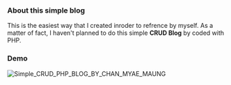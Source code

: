 ### About this simple blog

This is the easiest way that I created inroder to refrence by myself. As a matter of fact, I haven't planned to do this simple **CRUD Blog** by coded with PHP.

### Demo

![Simple_CRUD_PHP_BLOG_BY_CHAN_MYAE_MAUNG](https://i.imgur.com/u9FyqrC.jpg)
